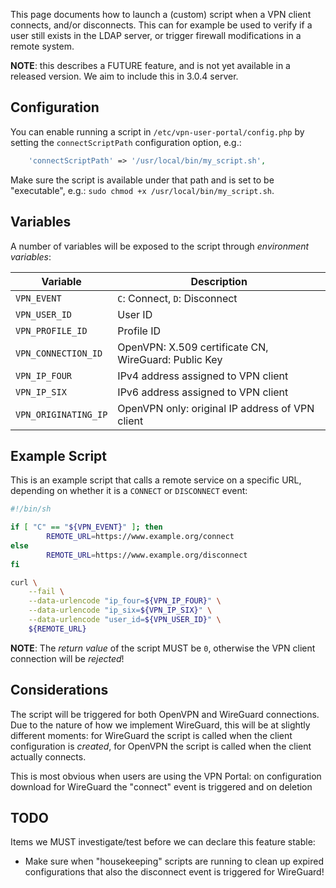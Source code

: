 This page documents how to launch a (custom) script when a VPN client connects, 
and/or disconnects. This can for example be used to verify if a user still 
exists in the LDAP server, or trigger firewall modifications in a remote 
system.

**NOTE**: this describes a FUTURE feature, and is not yet available in a 
released version. We aim to include this in 3.0.4 server.

## Configuration

You can enable running a script in `/etc/vpn-user-portal/config.php` by setting
the `connectScriptPath` configuration option, e.g.:

```php
    'connectScriptPath' => '/usr/local/bin/my_script.sh',
```

Make sure the script is available under that path and is set to be 
"executable", e.g.: `sudo chmod +x /usr/local/bin/my_script.sh`.

## Variables

A number of variables will be exposed to the script through 
_environment variables_:

| Variable             | Description                                          |
| -------------------- | ---------------------------------------------------- |
| `VPN_EVENT`          | `C`: Connect, `D`: Disconnect                        |
| `VPN_USER_ID`        | User ID                                              |
| `VPN_PROFILE_ID`     | Profile ID                                           |
| `VPN_CONNECTION_ID`  | OpenVPN: X.509 certificate CN, WireGuard: Public Key |
| `VPN_IP_FOUR`        | IPv4 address assigned to VPN client                  |
| `VPN_IP_SIX`         | IPv6 address assigned to VPN client                  |
| `VPN_ORIGINATING_IP` | OpenVPN only: original IP address of VPN client      |

## Example Script

This is an example script that calls a remote service on a specific URL, 
depending on whether it is a `CONNECT` or `DISCONNECT` event:

```bash
#!/bin/sh

if [ "C" == "${VPN_EVENT}" ]; then
        REMOTE_URL=https://www.example.org/connect
else
        REMOTE_URL=https://www.example.org/disconnect
fi

curl \
    --fail \
    --data-urlencode "ip_four=${VPN_IP_FOUR}" \
    --data-urlencode "ip_six=${VPN_IP_SIX}" \
    --data-urlencode "user_id=${VPN_USER_ID}" \
    ${REMOTE_URL}
```

**NOTE**: The _return value_ of the script MUST be `0`, otherwise the VPN 
client connection will be _rejected_!

## Considerations

The script will be triggered for both OpenVPN and WireGuard connections. Due to 
the nature of how we implement WireGuard, this will be at slightly different
moments: for WireGuard the script is called when the client configuration is
_created_, for OpenVPN the script is called when the client actually connects.

This is most obvious when users are using the VPN Portal: on configuration 
download for WireGuard the "connect" event is triggered and on deletion 

## TODO

Items we MUST investigate/test before we can declare this feature stable:

* Make sure when "housekeeping" scripts are running to clean up expired 
  configurations that also the disconnect event is triggered for WireGuard!
